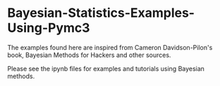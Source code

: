 # Bayesian-Statistics-Examples-Using-Pymc3
The examples found here are inspired from Cameron Davidson-Pilon's book, Bayesian Methods for Hackers and other sources.

Please see the ipynb files for examples and tutorials using Bayesian methods.
